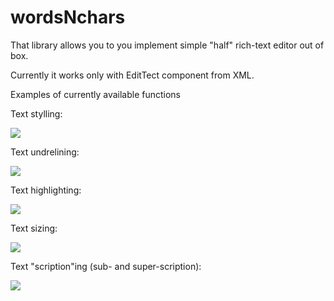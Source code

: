 # wordsNchars
That library allows you to you implement simple "half" rich-text editor out of box. 

Currently it works only with EditTect component from XML.  

Examples of currently available functions

Text stylling:

![](https://github.com/aenadgrleey/wordsNchars/media/style_example.gif)

Text undrelining:

![](https://github.com/aenadgrleey/wordsNchars/media/undeline_example.gif)

Text highlighting:

![](https://github.com/aenadgrleey/wordsNchars/media/color_example.gif)

Text sizing:

![](https://github.com/aenadgrleey/wordsNchars/media/size_example.gif)

Text "scription"ing (sub- and super-scription):

![](https://github.com/aenadgrleey/wordsNchars/media/scription_example.gif)
